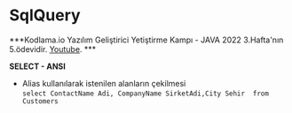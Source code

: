 # SqlQuery

***Kodlama.io Yazılım Geliştirici Yetiştirme Kampı - JAVA 2022 3.Hafta'nın 5.ödevidir. [Youtube]([https://pages.github.com/](https://www.youtube.com/watch?v=r_pbdopB4LU&list=PLqG356ExoxZVN7rC0KmMo0lvECK97VRZg&index=6)). *** 

**SELECT - ANSI**

- Alias kullanılarak istenilen alanların çekilmesi <br>
`select ContactName Adi, CompanyName SirketAdi,City Sehir  from Customers`


